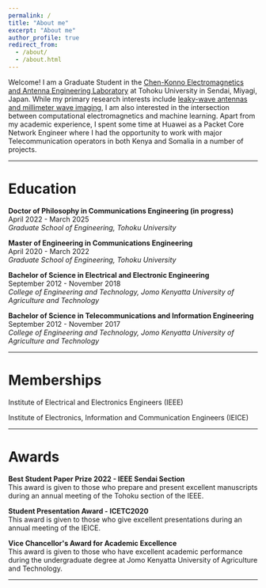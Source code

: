 ```yaml
---
permalink: /
title: "About me"
excerpt: "About me"
author_profile: true
redirect_from:
  - /about/
  - /about.html
---
```


Welcome! I am a Graduate Student in the [Chen-Konno Electromagnetics and Antenna Engineering Laboratory](http://www.chenq.ecei.tohoku.ac.jp/) at Tohoku University in Sendai, Miyagi, Japan. While my primary research interests include [leaky-wave antennas and millimeter wave imaging](publications.md), I am also interested in the intersection between computational electromagnetics and machine learning. Apart from my academic experience, I spent some time at Huawei as a Packet Core Network Engineer where I had the opportunity to work with major Telecommunication operators in both Kenya and Somalia in a number of projects.

------

Education
======
**Doctor of Philosophy in Communications Engineering (in progress)**<br>
April 2022 - March 2025<br>
<em>Graduate School of Engineering, Tohoku University</em><br>

**Master of Engineering in Communications Engineering**<br>
April 2020 - March 2022<br>
<em>Graduate School of Engineering, Tohoku University</em><br>

**Bachelor of Science in Electrical and Electronic Engineering**<br>
September 2012 - November 2018<br>
<em>College of Engineering and Technology, Jomo Kenyatta University of Agriculture and Technology</em><br>

**Bachelor of Science in Telecommunications and Information Engineering**<br>
September 2012 - November 2017<br>
<em>College of Engineering and Technology, Jomo Kenyatta University of Agriculture and Technology</em><br>

------

Memberships
======
Institute of Electrical and Electronics Engineers (IEEE)<br>

Institute of Electronics, Information and Communication Engineers (IEICE)<br>

------

Awards
======
**Best Student Paper Prize 2022 - IEEE Sendai Section**<br>
This award is given to those who prepare and present excellent manuscripts during an annual meeting of the Tohoku section of the IEEE.

**Student Presentation Award - ICETC2020**<br>
This award is given to those who give excellent presentations during an annual meeting of the IEICE.

**Vice Chancellor's Award for Academic Excellence**<br>
This award is given to those who have excellent academic performance during the undergraduate degree at Jomo Kenyatta University of Agriculture and Technology.

------
